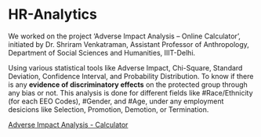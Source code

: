 # HR-Analytics

We worked on the project ‘Adverse Impact Analysis – Online Calculator’, initiated by Dr. Shriram Venkatraman, Assistant Professor of Anthropology, Department of Social Sciences and Humanities, IIIT-Delhi.

Using various statistical tools like Adverse Impact, Chi-Square, Standard Deviation, Confidence Interval, and Probability Distribution. To know if there is any **evidence of discriminatory effects** on the protected group through any bias or not. 
This analysis is done for different fields like #Race/Ethnicity (for each EEO Codes), #Gender, and #Age, under any employment desicions like Selection, Promotion, Demotion, or Termination.

[Adverse Impact Analysis - Calculator](https://adverse-impact-analysis.herokuapp.com/)
  
